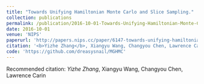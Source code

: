 ```yaml
---
title: "Towards Unifying Hamiltonian Monte Carlo and Slice Sampling."
collection: publications
permalink: /publication/2016-10-01-Towards-Unifying-Hamiltonian-Monte-Carlo-and-Slice-Sampling
date: 2016-10-01
venue: 'NIPS'
paperurl: 'http://papers.nips.cc/paper/6147-towards-unifying-hamiltonian-monte-carlo-and-slice-sampling'
citation: '<b>Yizhe Zhang</b>, Xiangyu Wang, Changyou Chen, Lawrence Carin'
code: 'https://github.com/dreasysnail/MGHMC'
---
```

Recommended citation: *Yizhe Zhang*, Xiangyu Wang, Changyou Chen, Lawrence Carin